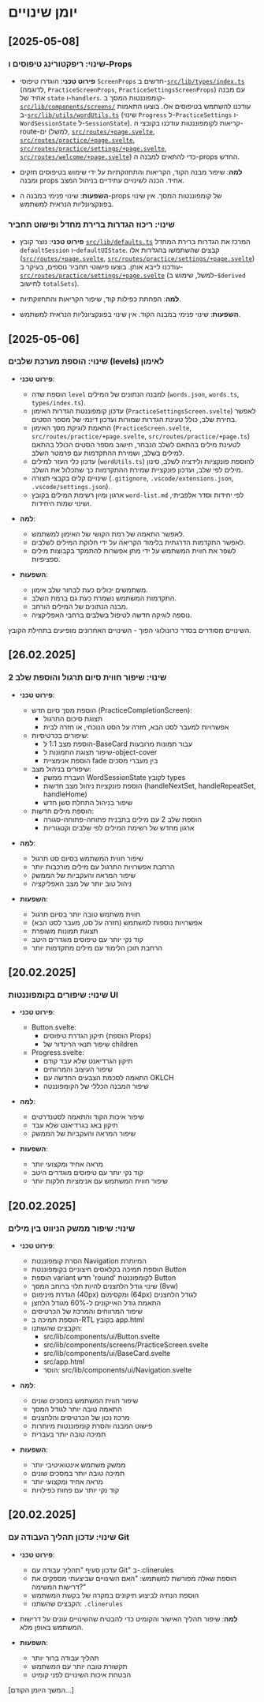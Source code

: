 # יומן שינויים

## [2025-05-08]

### שינוי: ריפקטורינג טיפוסים ו-Props

- **פירוט טכני**: הוגדרו טיפוסי `ScreenProps` חדשים ב-[`src/lib/types/index.ts`](src/lib/types/index.ts:1) (לדוגמה, `PracticeScreenProps`, `PracticeSettingsScreenProps`) עם מבנה אחיד של `state` ו-`handlers`. קומפוננטות המסך ב-[`src/lib/components/screens/`](src/lib/components/screens/) עודכנו להשתמש בטיפוסים אלו. בוצעו התאמות ב-[`src/lib/utils/wordUtils.ts`](src/lib/utils/wordUtils.ts:1) (שינוי `Progress` ל-`PracticeSettings` ו-`WordSessionState` ל-`SessionState`). קריאות לקומפוננטות עודכנו בקובצי ה-route-ים (למשל, [`src/routes/+page.svelte`](src/routes/+page.svelte:1), [`src/routes/practice/+page.svelte`](src/routes/practice/+page.svelte:1), [`src/routes/practice/settings/+page.svelte`](src/routes/practice/settings/+page.svelte:1), [`src/routes/welcome/+page.svelte`](src/routes/welcome/+page.svelte:1)) כדי להתאים למבנה ה-props החדש.

- **למה**: שיפור מבנה הקוד, הקריאות והתחזוקתיות על ידי שימוש בטיפוסים חזקים ומבנה props אחיד. הכנה לשינויים עתידיים בניהול המצב.

- **השפעות**: שינוי פנימי במבנה ה-props של קומפוננטות המסך. אין שינוי בפונקציונליות הנראית למשתמש.

### שינוי: ריכוז הגדרות ברירת מחדל ופישוט תחביר

- **פירוט טכני**: נוצר קובץ [`src/lib/defaults.ts`](src/lib/defaults.ts:1) המרכז את הגדרות ברירת המחדל `defaultSession` ו-`defaultUIState`. קבצים שהשתמשו בהגדרות אלו ([`src/routes/+page.svelte`](src/routes/+page.svelte:1), [`src/routes/practice/settings/+page.svelte`](src/routes/practice/settings/+page.svelte:1)) עודכנו לייבא אותן. בוצעו פישוטי תחביר נוספים, בעיקר ב-[`src/routes/practice/settings/+page.svelte`](src/routes/practice/settings/+page.svelte:1) (למשל, שימוש ב-`$derived` לחישוב `totalSets`).

- **למה**: הפחתת כפילות קוד, שיפור הקריאות והתחזוקתיות.

- **השפעות**: שינוי פנימי במבנה הקוד. אין שינוי בפונקציונליות הנראית למשתמש.

## [2025-05-06]

### שינוי: הוספת מערכת שלבים (levels) לאימון

- **פירוט טכני**:

  - הוספת שדה `level` למבנה הנתונים של המילים (`words.json`, `words.ts`, `types/index.ts`).
  - עדכון קומפוננטת הגדרות האימון (`PracticeSettingsScreen.svelte`) לאפשר בחירת שלב, כולל טעינת הגדרות שמורות ועדכון דינמי של מספר הסטים.
  - התאמת לוגיקת מסך האימון (`PracticeScreen.svelte`, `src/routes/practice/+page.svelte`, `src/routes/practice/+page.ts`) לטעינת מילים בהתאם לשלב הנבחר, חישוב מספר הסטים הכולל בהתאם למילים בשלב, ושמירת ההתקדמות עם פרמטר השלב.
  - עדכון כלי העזר למילים (`wordUtils.ts`) להוספת פונקציות ולידציה לשלב, סינון מילים לפי שלב, ועדכון פונקציית שמירת ההתקדמות כך שתכלול את השלב.
  - שינויים קלים בקבצי תצורה (`.gitignore`, `.vscode/extensions.json`, `.vscode/settings.json`).
  - ארגון ומיון רשימת המילים בקובץ `word-list.md` לפי יחידות וסדר אלפביתי, ושינוי שמות היחידות.

- **למה**:

  - לאפשר התאמה של רמת הקושי של האימון למשתמש.
  - לאפשר התקדמות הדרגתית בלימוד הקריאה על ידי חלוקת המילים לשלבים.
  - לשפר את חווית המשתמש על ידי מתן אפשרות להתמקד בקבוצות מילים ספציפיות.

- **השפעות**:
  - משתמשים יכולים כעת לבחור שלב אימון.
  - התקדמות המשתמש נשמרת כעת גם ברמת השלב.
  - מבנה הנתונים של המילים הורחב.
  - נוספה לוגיקה חדשה לטיפול בשלבים ברחבי האפליקציה.

השינויים מסודרים בסדר כרונולוגי הפוך - השינויים האחרונים מופיעים בתחילת הקובץ.

## [26.02.2025]

### שינוי: שיפור חווית סיום תרגול והוספת שלב 2

- **פירוט טכני**:

  - הוספת מסך סיום חדש (PracticeCompletionScreen):
    - תצוגת סיכום התרגול
    - אפשרויות למעבר לסט הבא, חזרה על הסט הנוכחי, או חזרה לבית
  - שיפורים בכרטיסיות:
    - הוספת מצב 1:1 ל-BaseCard עבור תמונות מרובעות
    - שיפור תצוגת התמונות ל-object-cover
    - הוספת אנימציית fade בין מעברי מסכים
  - שיפורים בניהול מצב:
    - העברת ממשק WordSessionState לקובץ types
    - הוספת פונקציות ניהול מצב חדשות (handleNextSet, handleRepeatSet, handleHome)
    - שיפור בניהול התחלת סשן חדש
  - הוספת מילים חדשות:
    - הוספת שלב 2 עם מילים בתבנית פתוחה-פתוחה-סגורה
    - ארגון מחדש של רשימת המילים לפי שלבים וקטגוריות

- **למה**:

  - שיפור חווית המשתמש בסיום סט תרגול
  - הרחבת אפשרויות התרגול עם מילים מורכבות יותר
  - שיפור המראה והעקביות של הממשק
  - ניהול טוב יותר של מצב האפליקציה

- **השפעות**:
  - חווית משתמש טובה יותר בסיום תרגול
  - אפשרויות נוספות למשתמש (חזרה על סט, מעבר לסט הבא)
  - תצוגת תמונות משופרת
  - קוד נקי יותר עם טיפוסים מוגדרים היטב
  - הרחבת תוכן הלימוד עם מילים מתקדמות יותר

## [20.02.2025]

### שינוי: שיפורים בקומפוננטות UI

- **פירוט טכני**:

  - Button.svelte:
    - תיקון הגדרת טיפוסים (הוספת Props)
    - שיפור תנאי הרינדור של children
  - Progress.svelte:
    - תיקון הגרדיאנט שלא עבד קודם
    - שיפור העיצוב והמרווחים
    - התאמה לסכמת הצבעים החדשה עם OKLCH
    - שיפור המבנה הכללי של הקומפוננטה

- **למה**:

  - שיפור איכות הקוד והתאמה לסטנדרטים
  - תיקון באג בגרדיאנט שלא עבד
  - שיפור המראה והעקביות של הממשק

- **השפעות**:
  - מראה אחיד ומקצועי יותר
  - קוד נקי יותר עם טיפוסים מוגדרים היטב
  - שיפור חווית המשתמש עם אנימציות חלקות יותר

## [20.02.2025]

### שינוי: שיפור ממשק הניווט בין מילים

- **פירוט טכני**:

  - הסרת קומפוננטת Navigation המיותרת
  - הוספת תמיכה בקלאסים חיצוניים בקומפוננטת Button
  - הוספת variant חדש 'round' לקומפוננטת Button
  - שינוי גודל הלחצנים להיות תלוי ברוחב המסך (8vw)
  - הגדרת מינימום (40px) ומקסימום (64px) לגודל הלחצנים
  - התאמת גודל האייקונים ל-60% מגודל הלחצן
  - שיפור המרווחים והמרכוז של הכרטיסים
  - הוספת תמיכה ב-RTL בקובץ app.html
  - הקבצים שהשתנו:
    - src/lib/components/ui/Button.svelte
    - src/lib/components/screens/PracticeScreen.svelte
    - src/lib/components/ui/BaseCard.svelte
    - src/app.html
    - הוסר: src/lib/components/ui/Navigation.svelte

- **למה**:

  - שיפור חווית המשתמש במסכים שונים
  - התאמה טובה יותר לגודל המסך
  - מרכוז נכון של הכרטיסים והלחצנים
  - פישוט המבנה והסרת קומפוננטות מיותרות
  - תמיכה טובה יותר בעברית

- **השפעות**:
  - ממשק משתמש אינטואיטיבי יותר
  - תמיכה טובה יותר במסכים שונים
  - מראה אחיד ומקצועי יותר
  - קוד נקי יותר עם פחות כפילויות

## [20.02.2025]

### שינוי: עדכון תהליך העבודה עם Git

- **פירוט טכני**:

  - עדכון סעיף "תהליך עבודה עם Git" ב-.clinerules
  - הוספת שאלה מפורשת למשתמש: "האם השינויים שביצעתי מספקים את דרישות המשימה?"
  - הוספת הנחיה לביצוע תיקונים במקרה של בקשת המשתמש
  - הקבצים שהשתנו: `.clinerules`

- **למה**:
  שיפור תהליך האישור והקומיט כדי להבטיח שהשינויים עונים על דרישות המשתמש באופן מלא.

- **השפעות**:
  - תהליך עבודה ברור יותר
  - תקשורת טובה יותר עם המשתמש
  - הבטחת איכות השינויים לפני קומיט

[המשך היומן הקודם...]
